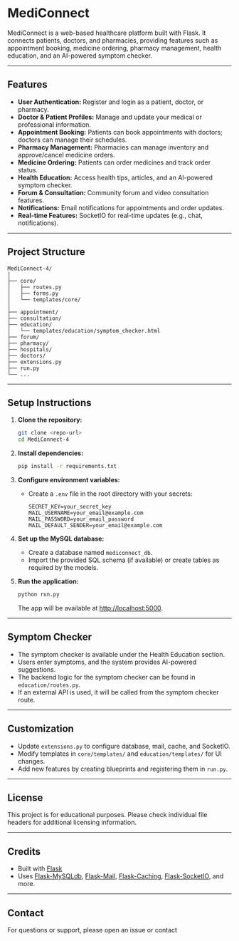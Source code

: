 # MediConnect

MediConnect is a web-based healthcare platform built with Flask. It connects patients, doctors, and pharmacies, providing features such as appointment booking, medicine ordering, pharmacy management, health education, and an AI-powered symptom checker.

---

## Features

- **User Authentication:** Register and login as a patient, doctor, or pharmacy.
- **Doctor & Patient Profiles:** Manage and update your medical or professional information.
- **Appointment Booking:** Patients can book appointments with doctors; doctors can manage their schedules.
- **Pharmacy Management:** Pharmacies can manage inventory and approve/cancel medicine orders.
- **Medicine Ordering:** Patients can order medicines and track order status.
- **Health Education:** Access health tips, articles, and an AI-powered symptom checker.
- **Forum & Consultation:** Community forum and video consultation features.
- **Notifications:** Email notifications for appointments and order updates.
- **Real-time Features:** SocketIO for real-time updates (e.g., chat, notifications).

---

## Project Structure

```
MediConnect-4/
│
├── core/
│   ├── routes.py
│   ├── forms.py
│   └── templates/core/
│
├── appointment/
├── consultation/
├── education/
│   └── templates/education/symptom_checker.html
├── forum/
├── pharmacy/
├── hospitals/
├── doctors/
├── extensions.py
├── run.py
└── ...
```

---

## Setup Instructions

1. **Clone the repository:**
    ```bash
    git clone <repo-url>
    cd MediConnect-4
    ```

2. **Install dependencies:**
    ```bash
    pip install -r requirements.txt
    ```

3. **Configure environment variables:**
    - Create a `.env` file in the root directory with your secrets:
      ```
      SECRET_KEY=your_secret_key
      MAIL_USERNAME=your_email@example.com
      MAIL_PASSWORD=your_email_password
      MAIL_DEFAULT_SENDER=your_email@example.com
      ```

4. **Set up the MySQL database:**
    - Create a database named `mediconnect_db`.
    - Import the provided SQL schema (if available) or create tables as required by the models.

5. **Run the application:**
    ```bash
    python run.py
    ```
    The app will be available at [http://localhost:5000](http://localhost:5000).

---

## Symptom Checker

- The symptom checker is available under the Health Education section.
- Users enter symptoms, and the system provides AI-powered suggestions.
- The backend logic for the symptom checker can be found in `education/routes.py`.
- If an external API is used, it will be called from the symptom checker route.

---

## Customization

- Update `extensions.py` to configure database, mail, cache, and SocketIO.
- Modify templates in `core/templates/` and `education/templates/` for UI changes.
- Add new features by creating blueprints and registering them in `run.py`.

---

## License

This project is for educational purposes. Please check individual file headers for additional licensing information.

---

## Credits

- Built with [Flask](https://flask.palletsprojects.com/)
- Uses [Flask-MySQLdb](https://github.com/admiralobvious/flask-mysqldb), [Flask-Mail](https://pythonhosted.org/Flask-Mail/), [Flask-Caching](https://flask-caching.readthedocs.io/), [Flask-SocketIO](https://flask-socketio.readthedocs.io/), and more.

---

## Contact

For questions or support, please open an issue or contact
